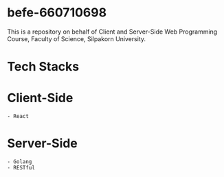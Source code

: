 # befe-660710698
This is a repository on behalf of Client and Server-Side Web Programming Course, Faculty of Science, Silpakorn University. 
# Tech Stacks
  # Client-Side
    - React
  # Server-Side
    - Golang
    - RESTful
